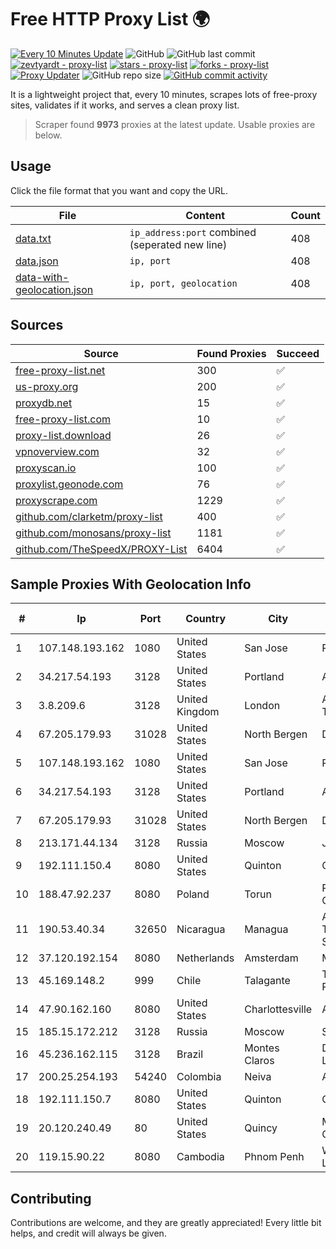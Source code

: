
# Free HTTP Proxy List 🌍

[![Every 10 Minutes Update](https://github.com/mertguvencli/http-proxy-list/actions/workflows/main.yml/badge.svg?branch=main)](https://github.com/mertguvencli/http-proxy-list/actions/workflows/main.yml)
![GitHub](https://img.shields.io/github/license/mertguvencli/http-proxy-list)
![GitHub last commit](https://img.shields.io/github/last-commit/mertguvencli/http-proxy-list)
[![zevtyardt - proxy-list](https://img.shields.io/static/v1?label=zevtyardt&message=proxy-list&color=blue&logo=github)](https://github.com/zevtyardt/proxy-list "Go to GitHub repo")
[![stars - proxy-list](https://img.shields.io/github/stars/zevtyardt/proxy-list?style=social)](https://github.com/zevtyardt/proxy-list)
[![forks - proxy-list](https://img.shields.io/github/forks/zevtyardt/proxy-list?style=social)](https://github.com/zevtyardt/proxy-list)
[![Proxy Updater](https://github.com/zevtyardt/proxy-list/workflows/Proxy%20Updater/badge.svg)](https://github.com/zevtyardt/proxy-list/actions?query=workflow:"Proxy+Updater")
![GitHub repo size](https://img.shields.io/github/repo-size/zevtyardt/proxy-list)
[![GitHub commit activity](https://img.shields.io/github/commit-activity/m/zevtyardt/proxy-list?logo=commits)](https://github.com/zevtyardt/proxy-list/commits/main)

It is a lightweight project that, every 10 minutes, scrapes lots of free-proxy sites, validates if it works, and serves a clean proxy list.

> Scraper found **9973** proxies at the latest update. Usable proxies are below.

## Usage

Click the file format that you want and copy the URL.

|File|Content|Count|
|----|-------|-----|
|[data.txt](https://raw.githubusercontent.com/mertguvencli/http-proxy-list/main/proxy-list/data.txt)|`ip_address:port` combined (seperated new line)|408|
|[data.json](https://raw.githubusercontent.com/mertguvencli/http-proxy-list/main/proxy-list/data.json)|`ip, port`|408|
|[data-with-geolocation.json](https://raw.githubusercontent.com/mertguvencli/http-proxy-list/main/proxy-list/data-with-geolocation.json)|`ip, port, geolocation`|408|

## Sources

|Source|Found Proxies|Succeed|
|------|-------------|-------|
|[free-proxy-list.net](https://free-proxy-list.net)|300|✅|
|[us-proxy.org](https://www.us-proxy.org)|200|✅|
|[proxydb.net](http://proxydb.net)|15|✅|
|[free-proxy-list.com](https://free-proxy-list.com/?page=&port=&type%5B%5D=http&type%5B%5D=https&up_time=0&search=Search)|10|✅|
|[proxy-list.download](https://www.proxy-list.download/HTTP)|26|✅|
|[vpnoverview.com](https://vpnoverview.com/privacy/anonymous-browsing/free-proxy-servers)|32|✅|
|[proxyscan.io](https://www.proxyscan.io)|100|✅|
|[proxylist.geonode.com](https://proxylist.geonode.com/api/proxy-list?limit=300&page=1&sort_by=lastChecked&sort_type=desc&protocols=http,https)|76|✅|
|[proxyscrape.com](https://api.proxyscrape.com/v2/?request=displayproxies&protocol=http&timeout=10000&country=all&ssl=all&anonymity=all)|1229|✅|
|[github.com/clarketm/proxy-list](https://raw.githubusercontent.com/clarketm/proxy-list/master/proxy-list-raw.txt)|400|✅|
|[github.com/monosans/proxy-list](https://raw.githubusercontent.com/monosans/proxy-list/main/proxies/http.txt)|1181|✅|
|[github.com/TheSpeedX/PROXY-List](https://raw.githubusercontent.com/TheSpeedX/PROXY-List/master/http.txt)|6404|✅|


## Sample Proxies With Geolocation Info

|#|Ip|Port|Country|City|Internet Service Provider|
|-|--|----|-------|----|-------------------------|
|1|107.148.193.162|1080|United States|San Jose|PEG TECH INC|
|2|34.217.54.193|3128|United States|Portland|Amazon.com, Inc.|
|3|3.8.209.6|3128|United Kingdom|London|Amazon Technologies Inc.|
|4|67.205.179.93|31028|United States|North Bergen|DigitalOcean, LLC|
|5|107.148.193.162|1080|United States|San Jose|PEG TECH INC|
|6|34.217.54.193|3128|United States|Portland|Amazon.com, Inc.|
|7|67.205.179.93|31028|United States|North Bergen|DigitalOcean, LLC|
|8|213.171.44.134|3128|Russia|Moscow|JSC Comcor|
|9|192.111.150.4|8080|United States|Quinton|Centrilogic|
|10|188.47.92.237|8080|Poland|Torun|PTK CENTERTEL CDMA data services|
|11|190.53.40.34|32650|Nicaragua|Managua|Amnet Telecomunicaciones S.A.|
|12|37.120.192.154|8080|Netherlands|Amsterdam|M247 Europe SRL|
|13|45.169.148.2|999|Chile|Talagante|Telecomunicaciones Pixel Ltda.|
|14|47.90.162.160|8080|United States|Charlottesville|Alibaba.com LLC|
|15|185.15.172.212|3128|Russia|Moscow|SafeData LLC|
|16|45.236.162.115|3128|Brazil|Montes Claros|Digitus Informatica Ltda - ME|
|17|200.25.254.193|54240|Colombia|Neiva|Andinet ON Line|
|18|192.111.150.7|8080|United States|Quinton|Centrilogic|
|19|20.120.240.49|80|United States|Quincy|Microsoft Corporation|
|20|119.15.90.22|8080|Cambodia|Phnom Penh|WiCAM Corporation Ltd|



## Contributing

Contributions are welcome, and they are greatly appreciated! Every
little bit helps, and credit will always be given.

